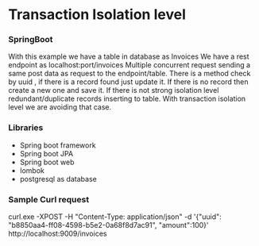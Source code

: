 # Transaction Isolation level 

### SpringBoot 

With this example we have a table in database as Invoices
We have a rest endpoint as localhost:port/invoices
Multiple concurrent request sending a same post data as request to the endpoint/table.
There is a method check by uuid , if there is a record found just update it.
If there is no record then create a new one and save it.
If there is not strong isolation level redundant/duplicate records inserting to table.
With transaction isolation level we are avoiding that case.


### Libraries
* Spring boot framework
* Spring boot JPA
* Spring boot web
* lombok
* postgresql as database

### Sample Curl request 
curl.exe -XPOST -H "Content-Type: application/json" -d '{"uuid": "b8850aa4-ff08-4598-b5e2-0a68f8d7ac91", "amount":100}' http://localhost:9009/invoices


